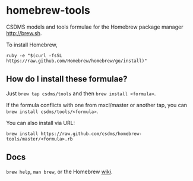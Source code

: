 homebrew-tools
==============

CSDMS models and tools formulae for the Homebrew package manager
http://brew.sh.

To install Homebrew,

    ruby -e "$(curl -fsSL https://raw.github.com/Homebrew/homebrew/go/install)"

How do I install these formulae?
--------------------------------
Just `brew tap csdms/tools` and then `brew install <formula>`.

If the formula conflicts with one from mxcl/master or another tap, you can `brew install csdms/tools/<formula>`.

You can also install via URL:

    brew install https://raw.github.com/csdms/homebrew-tools/master/<formula>.rb

Docs
----
`brew help`, `man brew`, or the Homebrew [wiki][].

[wiki]:http://wiki.github.com/mxcl/homebrew
